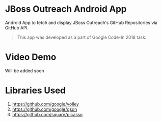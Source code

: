 # JBoss Outreach Android App
Android App to fetch and display JBoss Outreach's GitHub Repositories via GitHub API.
> This app was developed as a part of Google Code-In 2018 task.

# Video Demo
Will be added soon

# Libraries Used
1. https://github.com/google/volley
2. https://github.com/google/gson
3. https://github.com/square/picasso


